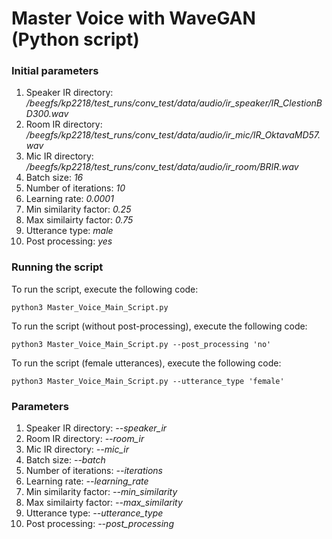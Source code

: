 # Master Voice with WaveGAN (Python script)

### Initial parameters
1. Speaker IR directory: _/beegfs/kp2218/test_runs/conv_test/data/audio/ir_speaker/IR_ClestionBD300.wav_
2. Room IR directory: _/beegfs/kp2218/test_runs/conv_test/data/audio/ir_mic/IR_OktavaMD57.wav_
3. Mic IR directory: _/beegfs/kp2218/test_runs/conv_test/data/audio/ir_room/BRIR.wav_
4. Batch size: _16_
5. Number of iterations: _10_
6. Learning rate: _0.0001_
7. Min similarity factor: _0.25_
8. Max similairty factor: _0.75_
9. Utterance type: _male_
10. Post processing: _yes_

### Running the script
To run the script, execute the following code:
```
python3 Master_Voice_Main_Script.py
```

To run the script (without post-processing), execute the following code:
```
python3 Master_Voice_Main_Script.py --post_processing 'no'
```

To run the script (female utterances), execute the following code:
```
python3 Master_Voice_Main_Script.py --utterance_type 'female'
```

### Parameters
1. Speaker IR directory: _--speaker_ir_
2. Room IR directory: _--room_ir_
3. Mic IR directory: _--mic_ir_
4. Batch size: _--batch_
5. Number of iterations: _--iterations_
6. Learning rate: _--learning_rate_
7. Min similarity factor: _--min_similarity_
8. Max similairty factor: _--max_similarity_
9. Utterance type: _--utterance_type_
10. Post processing: _--post_processing_
